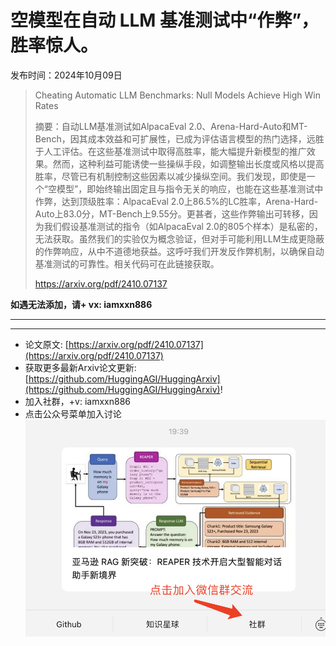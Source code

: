 # 空模型在自动 LLM 基准测试中“作弊”，胜率惊人。
发布时间：2024年10月09日


> Cheating Automatic LLM Benchmarks: Null Models Achieve High Win Rates
>
> 摘要：自动LLM基准测试如AlpacaEval 2.0、Arena-Hard-Auto和MT-Bench，因其成本效益和可扩展性，已成为评估语言模型的热门选择，远胜于人工评估。在这些基准测试中取得高胜率，能大幅提升新模型的推广效果。然而，这种利益可能诱使一些操纵手段，如调整输出长度或风格以提高胜率，尽管已有机制控制这些因素以减少操纵空间。我们发现，即使是一个“空模型”，即始终输出固定且与指令无关的响应，也能在这些基准测试中作弊，达到顶级胜率：AlpacaEval 2.0上86.5%的LC胜率，Arena-Hard-Auto上83.0分，MT-Bench上9.55分。更甚者，这些作弊输出可转移，因为我们假设基准测试的指令（如AlpacaEval 2.0的805个样本）是私密的，无法获取。虽然我们的实验仅为概念验证，但对手可能利用LLM生成更隐蔽的作弊响应，从中不道德地获益。这呼吁我们开发反作弊机制，以确保自动基准测试的可靠性。相关代码可在此链接获取。
>
> https://arxiv.org/pdf/2410.07137

**如遇无法添加，请+ vx: iamxxn886**
<hr />


<hr />

- 论文原文: [https://arxiv.org/pdf/2410.07137](https://arxiv.org/pdf/2410.07137)
- 获取更多最新Arxiv论文更新: [https://github.com/HuggingAGI/HuggingArxiv](https://github.com/HuggingAGI/HuggingArxiv)!
- 加入社群，+v: iamxxn886
- 点击公众号菜单加入讨论
![](https://raw.githubusercontent.com/HuggingAGI/wx_assets/main/2024/07/31/1722434818326-94339e92-22f1-4472-9d27-fed232f70b5d.jpeg)